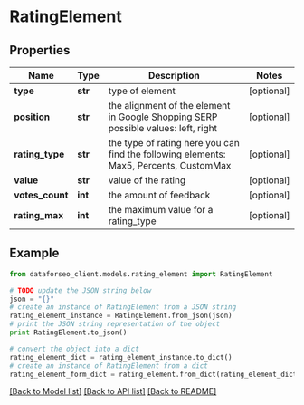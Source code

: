 # RatingElement


## Properties

Name | Type | Description | Notes
------------ | ------------- | ------------- | -------------
**type** | **str** | type of element | [optional] 
**position** | **str** | the alignment of the element in Google Shopping SERP possible values: left, right | [optional] 
**rating_type** | **str** | the type of rating here you can find the following elements: Max5, Percents, CustomMax | [optional] 
**value** | **str** | value of the rating | [optional] 
**votes_count** | **int** | the amount of feedback | [optional] 
**rating_max** | **int** | the maximum value for a rating_type | [optional] 

## Example

```python
from dataforseo_client.models.rating_element import RatingElement

# TODO update the JSON string below
json = "{}"
# create an instance of RatingElement from a JSON string
rating_element_instance = RatingElement.from_json(json)
# print the JSON string representation of the object
print RatingElement.to_json()

# convert the object into a dict
rating_element_dict = rating_element_instance.to_dict()
# create an instance of RatingElement from a dict
rating_element_form_dict = rating_element.from_dict(rating_element_dict)
```
[[Back to Model list]](../README.md#documentation-for-models) [[Back to API list]](../README.md#documentation-for-api-endpoints) [[Back to README]](../README.md)


